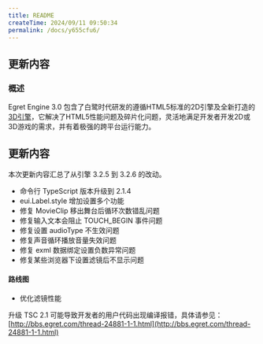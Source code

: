 ```yaml
---
title: README
createTime: 2024/09/11 09:50:34
permalink: /docs/y655cfu6/
---
```

## 更新内容

### 概述

Egret Engine 3.0 包含了白鹭时代研发的遵循HTML5标准的2D引擎及全新打造的[3D引擎](https://github.com/egret-labs/egret-3d)，它解决了HTML5性能问题及碎片化问题，灵活地满足开发者开发2D或3D游戏的需求，并有着极强的跨平台运行能力。


## 更新内容

本次更新内容汇总了从引擎 3.2.5 到 3.2.6 的改动。

* 命令行 TypeScript 版本升级到 2.1.4
* eui.Label.style 增加设置多个功能
* 修复 MovieClip 移出舞台后循环次数错乱问题
* 修复输入文本会阻止 TOUCH_BEGIN 事件问题
* 修复设置 audioType 不生效问题
* 修复声音循环播放音量失效问题
* 修复 exml 数据绑定设置负数异常问题
* 修复某些浏览器下设置滤镜后不显示问题

#### 路线图

* 优化滤镜性能


升级 TSC 2.1 可能导致开发者的用户代码出现编译报错，具体请参见：[http://bbs.egret.com/thread-24881-1-1.html](http://bbs.egret.com/thread-24881-1-1.html)